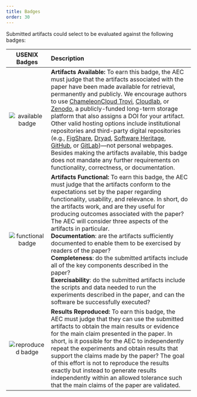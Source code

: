 ```yaml
---
title: Badges
order: 30
---
```


Submitted artifacts could select to be evaluated against the following badges:

<style>
table th:first-of-type {
    width: 20%;
}
table th:nth-of-type(2) {
    width: 70%;
}
</style>

| USENIX Badges | Description |
|:-------------:|:------------|
| ![available badge](../images/usenix_available.svg) | **Artifacts Available:** To earn this badge, the AEC must judge that the artifacts associated with the paper have been made available for retrieval, permanently and publicly. We encourage authors to use [ChameleonCloud Trovi](https://chameleoncloud.readthedocs.io/en/latest/technical/sharing.html), [Cloudlab](https://cloudlab.us/), or [Zenodo](https://zenodo.org/), a publicly-funded long-term storage platform that also assigns a DOI for your artifact. Other valid hosting options include institutional repositories and third-party digital repositories (e.g., [FigShare](https://figshare.com/), [Dryad](https://datadryad.org/stash/), [Software Heritage](https://archive.softwareheritage.org/), [GitHub](https://github.com/), or [GitLab](https://about.gitlab.com/))—not personal webpages. Besides making the artifacts available, this badge does not mandate any further requirements on functionality, correctness, or documentation. |
| ![functional badge](../images/usenix_functional.svg) | **Artifacts Functional:** To earn this badge, the AEC must judge that the artifacts conform to the expectations set by the paper regarding functionality, usability, and relevance. In short, do the artifacts work, and are they useful for producing outcomes associated with the paper? The AEC will consider three aspects of the artifacts in particular. <br>**Documentation**: are the artifacts sufficiently documented to enable them to be exercised by readers of the paper? <br>**Completeness**: do the submitted artifacts include all of the key components described in the paper? <br>**Exercisability**: do the submitted artifacts include the scripts and data needed to run the experiments described in the paper, and can the software be successfully executed? |
| ![reproduced badge](../images/usenix_reproduced.svg) | **Results Reproduced:** To earn this badge, the AEC must judge that they can use the submitted artifacts to obtain the main results or evidence for the main claim presented in the paper. In short, is it possible for the AEC to independently repeat the experiments and obtain results that support the claims made by the paper? The goal of this effort is not to reproduce the results exactly but instead to generate results independently within an allowed tolerance such that the main claims of the paper are validated. |
